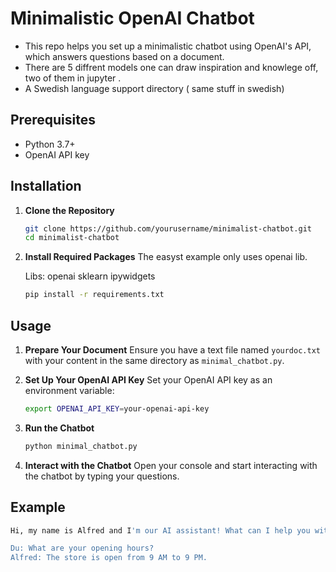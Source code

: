 # Minimalistic OpenAI Chatbot

- This repo helps you set up a minimalistic chatbot using OpenAI's API, which answers questions based on a document.
- There are 5 diffrent models one can draw inspiration and knowlege off, two of them in jupyter .
- A Swedish language support directory ( same stuff in swedish)


## Prerequisites

- Python 3.7+
- OpenAI API key

## Installation

1. **Clone the Repository**
    ```bash
    git clone https://github.com/yourusername/minimalist-chatbot.git
    cd minimalist-chatbot
    ```

2. **Install Required Packages**
  The easyst example only uses openai lib.
  
  
   Libs: openai
         sklearn
         ipywidgets    

    ```bash
    pip install -r requirements.txt
    ```

## Usage

1. **Prepare Your Document**
    Ensure you have a text file named `yourdoc.txt` with your  content in the same directory as `minimal_chatbot.py`.

2. **Set Up Your OpenAI API Key**
    Set your OpenAI API key as an environment variable:
    ```bash
    export OPENAI_API_KEY=your-openai-api-key
    ```

3. **Run the Chatbot**
    ```bash
    python minimal_chatbot.py
    ```

4. **Interact with the Chatbot**
    Open your console and start interacting with the chatbot by typing your questions.

## Example

```bash
Hi, my name is Alfred and I'm our AI assistant! What can I help you with?

Du: What are your opening hours?
Alfred: The store is open from 9 AM to 9 PM.
